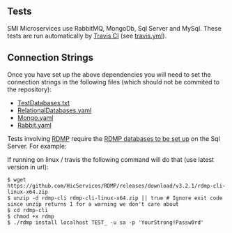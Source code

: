 ## Tests

SMI Microservices use RabbitMQ, MongoDb, Sql Server and MySql.  These tests are run automatically by [Travis CI](https://travis-ci.org/SMI/SmiServices) (see [travis.yml](.travis.yml)).

## Connection Strings

Once you have set up the above dependencies you will need to set the connection strings in the following files (which should not be commited to the repository):

- [TestDatabases.txt](./tests/common/Smi.Common.Tests/TestDatabases.txt)
- [RelationalDatabases.yaml](./tests/common/Smi.Common.Tests/RelationalDatabases.yaml)
- [Mongo.yaml](./tests/common/Smi.Common.Tests/Mongo.yaml)
- [Rabbit.yaml](./tests/common/Smi.Common.Tests/Rabbit.yaml)

Tests involving [RDMP](https://github.com/HicServices/RDMP/) require the [RDMP databases to be set up](https://github.com/HicServices/RDMP/blob/develop/Documentation/CodeTutorials/Tests.md#database-tests) on the Sql Server.  For example:

If running on linux / travis the following command will do that (use latest version in url):

```
$ wget https://github.com/HicServices/RDMP/releases/download/v3.2.1/rdmp-cli-linux-x64.zip
$ unzip -d rdmp-cli rdmp-cli-linux-x64.zip || true # Ignore exit code since unzip returns 1 for a warning we don't care about
$ cd rdmp-cli
$ chmod +x rdmp
$ ./rdmp install localhost TEST_ -u sa -p 'YourStrong!Passw0rd'
```
